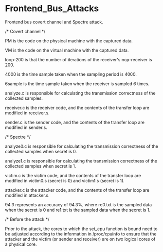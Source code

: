 # Frontend_Bus_Attacks
Frontend bus covert channel and Spectre attack.

/* Covert channel */

PM is the code on the physical machine with the captured data.

VM is the code on the virtual machine with the captured data.

loop-200 is that the number of iterations of the receiver's nop-receiver is 200.

4000 is the time sample taken when the sampling period is 4000.

6sample is the time sample taken when the receiver is sampled 6 times.

analyze.c is responsible for calculating the transmission correctness of the collected samples.

receiver.c is the receiver code, and the contents of the transfer loop are modified in receiver.s.

sender.c is the sender code, and the contents of the transfer loop are modified in sender.s.

/* Spectre */

analyze0.c is responsible for calculating the transmission correctness of the collected samples when secret is 0.

analyze1.c is responsible for calculating the transmission correctness of the collected samples when secret is 1.

victim.c is the victim code, and the contents of the transfer loop are modified in victim0.s (secret is 0) and victim1.s (secret is 1).

attacker.c is the attacker code, and the contents of the transfer loop are modified in attacker.s.

94.3 represents an accuracy of 94.3%, where re0.txt is the sampled data when the secret is 0 and re1.txt is the sampled data when the secret is 1.

/* Before the attack */

Prior to the attack, the cores to which the set_cpu function is bound need to be adjusted according to the information in /proc/cpuinfo to ensure that the attacker and the victim (or sender and receiver) are on two logical cores of a physical core.

